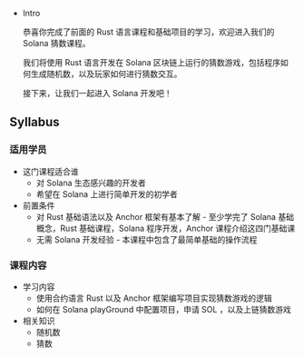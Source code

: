 - Intro
    
    恭喜你完成了前面的 Rust 语言课程和基础项目的学习，欢迎进入我们的 Solana 猜数课程。
    
    我们将使用 Rust 语言开发在 Solana 区块链上运行的猜数游戏，包括程序如何生成随机数，以及玩家如何进行猜数交互。
    
    接下来，让我们一起进入 Solana 开发吧！
    

## Syllabus

### 适用学员

- 这门课程适合谁
    - 对 Solana 生态感兴趣的开发者
    - 希望在 Solana 上进行简单开发的初学者
- 前置条件
    - 对 Rust 基础语法以及 Anchor 框架有基本了解 - 至少学完了 Solana 基础概念，Rust 基础课程，Solana 程序开发，Anchor 课程介绍这四门基础课
    - 无需 Solana 开发经验 - 本课程中包含了最简单基础的操作流程

### **课程内容**

- 学习内容
    - 使用合约语言 Rust 以及 Anchor 框架编写项目实现猜数游戏的逻辑
    - 如何在 Solana playGround 中配置项目，申请 SOL ，以及上链猜数游戏
- 相关知识
    - 随机数
    - 猜数